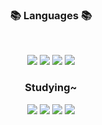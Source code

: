 
<!--
**bonggyunjo/bonggyunjo** is a ✨ _special_ ✨ repository because its `README.md` (this file) appears on your GitHub profile.

Here are some ideas to get you started:
- 🔭 I’m currently working on ...
- 🌱 I’m currently learning ...
- 👯 I’m looking to collaborate on ...
- 🤔 I’m looking for help with ...
- 💬 Ask me about ...
- 📫 How to reach me: ...
- 😄 Pronouns: ...
- ⚡ Fun fact: ...


-->

 <h3 align="center"><b>📚 Languages 📚</b></h3>
</br>
<p align="center">
<img src="https://img.shields.io/badge/python-3670A0?style=for-the-badge&logo=python&logoColor=ffdd54"/>
<img src="https://img.shields.io/badge/c++-%2300599C.svg?style=for-the-badge&logo=c%2B%2B&logoColor=white"/>
<img src="https://img.shields.io/badge/c-%23239120.svg?style=for-the-badge&logo=c-sharp&logoColor=white"/>
<img src="https://img.shields.io/badge/java-AD6269.svg?style=for-the-badge&logo=java&logoColor=orange"/>
</p>

<h3 align="center"><b> Studying~ </b></h3>
<p align="center">
<img src="https://img.shields.io/badge/react-8A4B08.svg?style=for-the-badge&logo=react&logoColor=ffdd54"/>
<img src="https://img.shields.io/badge/vue-58FA58.svg?style=for-the-badge&logo=vue&logoColor=white"/>
 <img src="https://img.shields.io/badge/GITHUB-1C1C1C.svg?style=for-the-badge&logo=github&logoColor=white"/>
 <img src="https://img.shields.io/badge/Algorithm-FE9A2E.svg?style=for-the-badge&logo=algorithm&logoColor=white"/>
</p>



